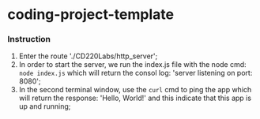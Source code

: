 # coding-project-template
### Instruction
1. Enter the route './CD220Labs/http_server';
2. In order to start the server, we run the index.js file with the node cmd: `node index.js` which will return the consol log: 'server listening on port: 8080';
3. In the second terminal window, use the `curl` cmd to ping the app which will return the response: 'Hello, World!' and this indicate that this app is up and running;